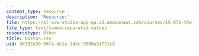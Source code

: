 ```yaml
---
content_type: resource
description: 'Resource:'
file: https://ol-ocw-studio-app-qa.s3.amazonaws.com/courses/15-071-the-analytics-edge-spring-2017/d4332a3056f44e1a1dec9600a31f21c8_boston.csv
file_type: text/comma-separated-values
resourcetype: Other
title: boston.csv
uid: d4332a30-56f4-4e1a-1dec-9600a31f21c8
---
```

